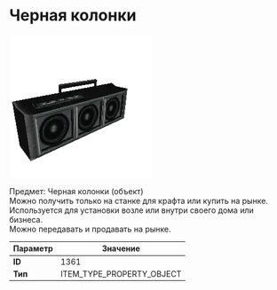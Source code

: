# Черная колонки

![Item Image](../img/1361.webp?raw=true)

Предмет: Черная колонки (объект)<br>Можно получить только на станке для крафта или купить на рынке.<br>Используется для установки возле или внутри своего дома или бизнеса.<br>Можно передавать и продавать на рынке.


| Параметр | Значение |
|----------|----------|
| **ID** | 1361 |
| **Тип** | ITEM_TYPE_PROPERTY_OBJECT |

